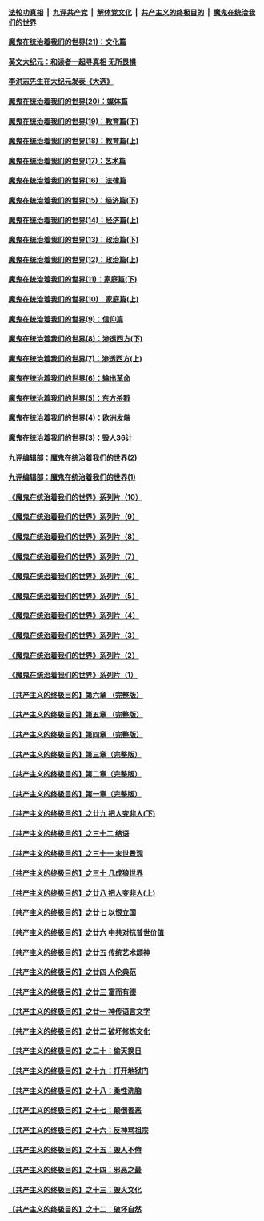 ####  [法轮功真相](../../../../basic/blob/master/README.md?t=12020831) &nbsp;|&nbsp; [九评共产党](../../../../9ping.md/blob/master/README.md?t=12020831) &nbsp;|&nbsp; [解体党文化](../../../../jtdwh.md/blob/master/README.md?t=12020831)  &nbsp;|&nbsp; [共产主义的终极目的](../../../../gczydzjmd.md/blob/master/README.md?t=12020831) &nbsp;|&nbsp; [魔鬼在统治我们的世界](../../../../mgztzwmdsj.md/blob/master/README.md?t=12020831) 

#### [魔鬼在统治着我们的世界(21)：文化篇](../pages/nsc422/n10597706.md?t=12020831) 

#### [英文大纪元：和读者一起寻真相 无所畏惧](../pages/nsc422/n12542027.md?t=12020831) 

#### [李洪志先生在大纪元发表《大选》](../pages/nsc422/n12534746.md?t=12020831) 

#### [魔鬼在统治着我们的世界(20)：媒体篇](../pages/nsc422/n10586579.md?t=12020831) 

#### [魔鬼在统治着我们的世界(19)：教育篇(下)](../pages/nsc422/n10564808.md?t=12020831) 

#### [魔鬼在统治着我们的世界(18)：教育篇(上)](../pages/nsc422/n10526970.md?t=12020831) 

#### [魔鬼在统治着我们的世界(17)：艺术篇](../pages/nsc422/n10499093.md?t=12020831) 

#### [魔鬼在统治着我们的世界(16)：法律篇](../pages/nsc422/n10485969.md?t=12020831) 

#### [魔鬼在统治着我们的世界(15)：经济篇(下)](../pages/nsc422/n10469975.md?t=12020831) 

#### [魔鬼在统治着我们的世界(14)：经济篇(上)](../pages/nsc422/n10457370.md?t=12020831) 

#### [魔鬼在统治着我们的世界(13)：政治篇(下)](../pages/nsc422/n10448270.md?t=12020831) 

#### [魔鬼在统治着我们的世界(12)：政治篇(上)](../pages/nsc422/n10444576.md?t=12020831) 

#### [魔鬼在统治着我们的世界(11)：家庭篇(下)](../pages/nsc422/n10440961.md?t=12020831) 

#### [魔鬼在统治着我们的世界(10)：家庭篇(上)](../pages/nsc422/n10435448.md?t=12020831) 

#### [魔鬼在统治着我们的世界(9)：信仰篇](../pages/nsc422/n10432159.md?t=12020831) 

#### [魔鬼在统治着我们的世界(8)：渗透西方(下)](../pages/nsc422/n10429603.md?t=12020831) 

#### [魔鬼在统治着我们的世界(7)：渗透西方(上)](../pages/nsc422/n10426013.md?t=12020831) 

#### [魔鬼在统治着我们的世界(6)：输出革命](../pages/nsc422/n10421536.md?t=12020831) 

#### [魔鬼在统治着我们的世界(5)：东方杀戮](../pages/nsc422/n10417707.md?t=12020831) 

#### [魔鬼在统治着我们的世界(4)：欧洲发端](../pages/nsc422/n10414890.md?t=12020831) 

#### [魔鬼在统治着我们的世界(3)：毁人36计](../pages/nsc422/n10411583.md?t=12020831) 

#### [九评编辑部：魔鬼在统治着我们的世界(2)](../pages/nsc422/n10410036.md?t=12020831) 

#### [九评编辑部：魔鬼在统治着我们的世界(1)](../pages/nsc422/n10406825.md?t=12020831) 

#### [《魔鬼在统治着我们的世界》系列片（10）](../pages/nsc422/n12292670.md?t=12020831) 

#### [《魔鬼在统治着我们的世界》系列片（9）](../pages/nsc422/n12290859.md?t=12020831) 

#### [《魔鬼在统治着我们的世界》系列片（8）](../pages/nsc422/n12287445.md?t=12020831) 

#### [《魔鬼在统治着我们的世界》系列片（7）](../pages/nsc422/n12283425.md?t=12020831) 

#### [《魔鬼在统治着我们的世界》系列片（6）](../pages/nsc422/n12282314.md?t=12020831) 

#### [《魔鬼在统治着我们的世界》系列片（5）](../pages/nsc422/n12281419.md?t=12020831) 

#### [《魔鬼在统治着我们的世界》系列片（4）](../pages/nsc422/n12274024.md?t=12020831) 

#### [《魔鬼在统治着我们的世界》系列片（3）](../pages/nsc422/n12271322.md?t=12020831) 

#### [《魔鬼在统治着我们的世界》系列片（2）](../pages/nsc422/n12269049.md?t=12020831) 

#### [《魔鬼在统治着我们的世界》系列片（1）](../pages/nsc422/n12267575.md?t=12020831) 

#### [【共产主义的终极目的】第六章 （完整版）](../pages/nsc422/n11428913.md?t=12020831) 

#### [【共产主义的终极目的】第五章 （完整版）](../pages/nsc422/n11428912.md?t=12020831) 

#### [【共产主义的终极目的】第四章 （完整版）](../pages/nsc422/n11428907.md?t=12020831) 

#### [【共产主义的终极目的】第三章（完整版）](../pages/nsc422/n11428848.md?t=12020831) 

#### [【共产主义的终极目的】第二章（完整版）](../pages/nsc422/n11428831.md?t=12020831) 

#### [【共产主义的终极目的】第一章（完整版）](../pages/nsc422/n11417651.md?t=12020831) 

#### [【共产主义的终极目的】之廿九 把人变非人(下)](../pages/nsc422/n11344140.md?t=12020831) 

#### [【共产主义的终极目的】之三十二 结语](../pages/nsc422/n11360535.md?t=12020831) 

#### [【共产主义的终极目的】之三十一 末世景观](../pages/nsc422/n11351129.md?t=12020831) 

#### [【共产主义的终极目的】之三十 几成狼世界](../pages/nsc422/n11348280.md?t=12020831) 

#### [【共产主义的终极目的】之廿八 把人变非人(上)](../pages/nsc422/n11340492.md?t=12020831) 

#### [【共产主义的终极目的】之廿七 以恨立国](../pages/nsc422/n11336944.md?t=12020831) 

#### [【共产主义的终极目的】之廿六 中共对抗普世价值](../pages/nsc422/n11324785.md?t=12020831) 

#### [【共产主义的终极目的】之廿五 传统艺术颂神](../pages/nsc422/n11296396.md?t=12020831) 

#### [【共产主义的终极目的】之廿四 人伦典范](../pages/nsc422/n11296397.md?t=12020831) 

#### [【共产主义的终极目的】之廿三 富而有德](../pages/nsc422/n11283598.md?t=12020831) 

#### [【共产主义的终极目的】之廿一 神传语言文字](../pages/nsc422/n11263265.md?t=12020831) 

#### [【共产主义的终极目的】之廿二 破坏修炼文化](../pages/nsc422/n11245728.md?t=12020831) 

#### [【共产主义的终极目的】之二十：偷天换日](../pages/nsc422/n11238846.md?t=12020831) 

#### [【共产主义的终极目的】之十九：打开地狱门](../pages/nsc422/n11206376.md?t=12020831) 

#### [【共产主义的终极目的】之十八：柔性洗脑](../pages/nsc422/n11199994.md?t=12020831) 

#### [【共产主义的终极目的】之十七：颠倒善恶](../pages/nsc422/n11179782.md?t=12020831) 

#### [【共产主义的终极目的】之十六：反神骂祖宗](../pages/nsc422/n11166798.md?t=12020831) 

#### [【共产主义的终极目的】之十五：毁人不倦](../pages/nsc422/n11166792.md?t=12020831) 

#### [【共产主义的终极目的】之十四：邪恶之最](../pages/nsc422/n11150249.md?t=12020831) 

#### [【共产主义的终极目的】之十三：毁灭文化](../pages/nsc422/n11135227.md?t=12020831) 

#### [【共产主义的终极目的】之十二：破坏自然](../pages/nsc422/n11135214.md?t=12020831) 

